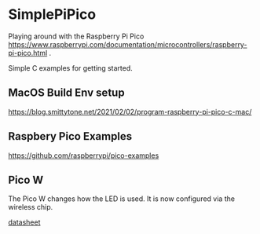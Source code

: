 # SimplePiPico
Playing around with the Raspberry Pi Pico https://www.raspberrypi.com/documentation/microcontrollers/raspberry-pi-pico.html .

Simple C examples for getting started.


## MacOS Build Env setup
https://blog.smittytone.net/2021/02/02/program-raspberry-pi-pico-c-mac/ 

## Raspbery Pico Examples
https://github.com/raspberrypi/pico-examples


## Pico W
The Pico W changes how the LED is used. It is now configured via the wireless chip.

[datasheet](https://datasheets.raspberrypi.com/picow/pico-w-datasheet.pdf)

